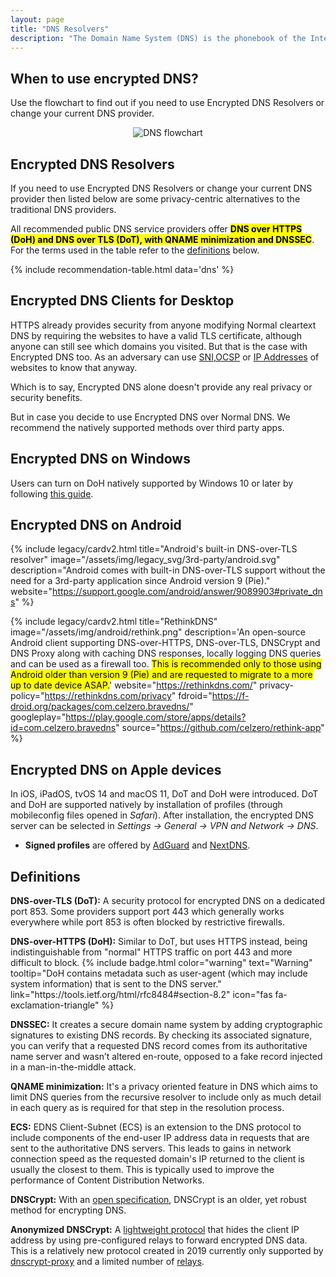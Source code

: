 ```yaml
---
layout: page
title: "DNS Resolvers"
description: "The Domain Name System (DNS) is the phonebook of the Internet. DNS translates domain names to IP addresses so browsers can load Internet resources."
---
```


## When to use encrypted DNS?

<p>
  Use the flowchart to find out if you need to use Encrypted DNS Resolvers or change your current DNS provider. 
</p>

<center>
  <img src="../../../assets/img/dns/dns.svg" alt="DNS flowchart">
</center>

## Encrypted DNS Resolvers
<p>
  If you need to use Encrypted DNS Resolvers or change your current DNS provider then listed below are some privacy-centric alternatives to the traditional DNS providers. 
  
  All recommended public DNS service providers offer <strong><mark>DNS over HTTPS (DoH) and DNS over TLS (DoT), with QNAME minimization and DNSSEC</mark></strong>. For the terms used in the table refer to the <a href="#definitions">definitions</a> below.
</p>

{% include recommendation-table.html data='dns' %}

## Encrypted DNS Clients for Desktop

HTTPS already provides security from anyone modifying Normal cleartext DNS by requiring the websites to have a valid TLS certificate, although anyone can still see which domains you visited. But that is the case with Encrypted DNS too. As an adversary can use <a href="https://madaidans-insecurities.github.io/encrypted-dns.html#sni">SNI</a>,<a href="https://madaidans-insecurities.github.io/encrypted-dns.html#ocsp">OCSP</a> or <a href="https://madaidans-insecurities.github.io/encrypted-dns.html#ip-addresses">IP Addresses</a> of websites to know that anyway.

Which is to say, Encrypted DNS alone doesn't provide any real privacy or security benefits. 

But in case you decide to use Encrypted DNS over Normal DNS. We recommend the natively supported methods over third party apps.

## Encrypted DNS on Windows
<p>
  Users can turn on DoH natively supported by Windows 10 or later by following <a href="https://docs.microsoft.com/en-us/windows-server/networking/dns/doh-client-support">this guide</a>.
</p>


## Encrypted DNS on Android

{%
  include legacy/cardv2.html
  title="Android's built-in DNS-over-TLS resolver"
  image="/assets/img/legacy_svg/3rd-party/android.svg"
  description="Android comes with built-in DNS-over-TLS support without the need for a 3rd-party application since Android version 9 (Pie)."
  website="https://support.google.com/android/answer/9089903#private_dns"
%}

{%
  include legacy/cardv2.html
  title="RethinkDNS"
  image="/assets/img/android/rethink.png"
  description='An open-source Android client supporting DNS-over-HTTPS, DNS-over-TLS, DNSCrypt and DNS Proxy along with caching DNS responses, locally logging DNS queries and can be used as a firewall too. <mark>This is recommended only to those using Android older than version 9 (Pie) and are requested to migrate to a more up to date device ASAP.</mark>'
  website="https://rethinkdns.com/"
  privacy-policy="https://rethinkdns.com/privacy"
  fdroid="https://f-droid.org/packages/com.celzero.bravedns/"
  googleplay="https://play.google.com/store/apps/details?id=com.celzero.bravedns"
  source="https://github.com/celzero/rethink-app"
%}

## Encrypted DNS on Apple devices

<p>
  In iOS, iPadOS, tvOS 14 and macOS 11, DoT and DoH were introduced. DoT and DoH are supported natively by installation of profiles (through mobileconfig files opened in <em>Safari</em>).
  After installation, the encrypted DNS server can be selected in <em>Settings &rarr; General &rarr; VPN and Network &rarr; DNS</em>.
</p>

<ul>
  <li><strong>Signed profiles</strong> are offered by <a href="https://adguard.com/en/blog/encrypted-dns-ios-14.html">AdGuard</a> and <a href="https://apple.nextdns.io/">NextDNS</a>.</li>
</ul>

## Definitions

<p><strong>DNS-over-TLS (DoT):</strong>
  A security protocol for encrypted DNS on a dedicated port 853. Some providers support port 443 which generally works everywhere while port 853 is often blocked by restrictive firewalls.
</p>

<p><strong>DNS-over-HTTPS (DoH):</strong>
  Similar to DoT, but uses HTTPS instead, being indistinguishable from "normal" HTTPS traffic on port 443 and more difficult to block. {% include badge.html color="warning" text="Warning" tooltip="DoH contains metadata such as user-agent (which may include system information) that is sent to the DNS server." link="https://tools.ietf.org/html/rfc8484#section-8.2" icon="fas fa-exclamation-triangle" %}
</p>

<p><strong>DNSSEC:</strong>
  It creates a secure domain name system by adding cryptographic signatures to existing DNS records. By checking its associated signature, you can verify that a requested DNS record comes from its authoritative name server and wasn’t altered en-route, opposed to a fake record injected in a man-in-the-middle attack.
</p>

<p><strong>QNAME minimization:</strong>
  It's a privacy oriented feature in DNS which aims to limit DNS queries from the recursive resolver to include only as much detail in each query as is required for that step in the resolution process.
</p>

<p><strong>ECS:</strong>
  EDNS Client-Subnet (ECS) is an extension to the DNS protocol to include components of the end-user IP address data in requests that are sent to the authoritative DNS servers. This leads to gains in network connection speed as the requested domain's IP returned to the client is usually the closest to them. This is typically used to improve the performance of Content Distribution Networks.
</p>

<p><strong>DNSCrypt:</strong>
  With an <a href="https://dnscrypt.info/protocol/">open specification</a>, DNSCrypt is an older, yet robust method for encrypting DNS.
</p>

<p><strong>Anonymized DNSCrypt:</strong>
  A <a href="https://github.com/DNSCrypt/dnscrypt-proxy/wiki/Anonymized-DNS">lightweight protocol</a> that hides the client IP address by using pre-configured relays to forward encrypted DNS data. This is a relatively new protocol created in 2019 currently only supported by <a href="#dns-desktop-clients">dnscrypt-proxy</a> and a limited number of <a href="https://github.com/DNSCrypt/dnscrypt-resolvers/blob/master/v3/relays.md">relays</a>.
</p>
